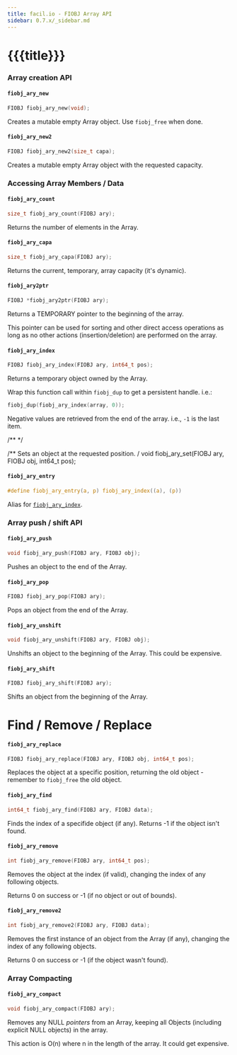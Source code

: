 ```yaml
---
title: facil.io - FIOBJ Array API
sidebar: 0.7.x/_sidebar.md
---
```

# {{{title}}}

### Array creation API

#### `fiobj_ary_new`

```c
FIOBJ fiobj_ary_new(void);
```

Creates a mutable empty Array object. Use `fiobj_free` when done.

#### `fiobj_ary_new2`

```c
FIOBJ fiobj_ary_new2(size_t capa);
```

Creates a mutable empty Array object with the requested capacity.

### Accessing Array Members / Data

#### `fiobj_ary_count`

```c
size_t fiobj_ary_count(FIOBJ ary);
```

Returns the number of elements in the Array.

#### `fiobj_ary_capa`

```c
size_t fiobj_ary_capa(FIOBJ ary);
```

Returns the current, temporary, array capacity (it's dynamic).

#### `fiobj_ary2ptr`

```c
FIOBJ *fiobj_ary2ptr(FIOBJ ary);
```
Returns a TEMPORARY pointer to the beginning of the array.

This pointer can be used for sorting and other direct access operations as long as no other actions (insertion/deletion) are performed on the array.

#### `fiobj_ary_index`

```c
FIOBJ fiobj_ary_index(FIOBJ ary, int64_t pos);
```

Returns a temporary object owned by the Array.

Wrap this function call within `fiobj_dup` to get a persistent handle. i.e.:

```c
fiobj_dup(fiobj_ary_index(array, 0));
```


Negative values are retrieved from the end of the array. i.e., `-1` is the last item.

/**  */

/**
Sets an object at the requested position.
/
void fiobj_ary_set(FIOBJ ary, FIOBJ obj, int64_t pos);

#### `fiobj_ary_entry`

```c
#define fiobj_ary_entry(a, p) fiobj_ary_index((a), (p))

```

Alias for [`fiobj_ary_index`](#fiobj_ary_index).

### Array push / shift API

#### `fiobj_ary_push`

```c
void fiobj_ary_push(FIOBJ ary, FIOBJ obj);
```

Pushes an object to the end of the Array.

#### `fiobj_ary_pop`

```c
FIOBJ fiobj_ary_pop(FIOBJ ary);
```

Pops an object from the end of the Array.

#### `fiobj_ary_unshift`

```c
void fiobj_ary_unshift(FIOBJ ary, FIOBJ obj);
```

Unshifts an object to the beginning of the Array. This could be expensive.

#### `fiobj_ary_shift`

```c
FIOBJ fiobj_ary_shift(FIOBJ ary);
```

Shifts an object from the beginning of the Array.

# Find / Remove / Replace


#### `fiobj_ary_replace`

```c
FIOBJ fiobj_ary_replace(FIOBJ ary, FIOBJ obj, int64_t pos);
```

Replaces the object at a specific position, returning the old object -
remember to `fiobj_free` the old object.

#### `fiobj_ary_find`

```c
int64_t fiobj_ary_find(FIOBJ ary, FIOBJ data);
```

Finds the index of a specifide object (if any). Returns -1 if the object
isn't found.

#### `fiobj_ary_remove`

```c
int fiobj_ary_remove(FIOBJ ary, int64_t pos);
```

Removes the object at the index (if valid), changing the index of any
following objects.

Returns 0 on success or -1 (if no object or out of bounds).

#### `fiobj_ary_remove2`

```c
int fiobj_ary_remove2(FIOBJ ary, FIOBJ data);
```

Removes the first instance of an object from the Array (if any), changing the
index of any following objects.

Returns 0 on success or -1 (if the object wasn't found).

### Array Compacting

#### `fiobj_ary_compact`

```c
void fiobj_ary_compact(FIOBJ ary);
```

Removes any NULL *pointers* from an Array, keeping all Objects (including
explicit NULL objects) in the array.

This action is O(n) where n in the length of the array.
It could get expensive.
